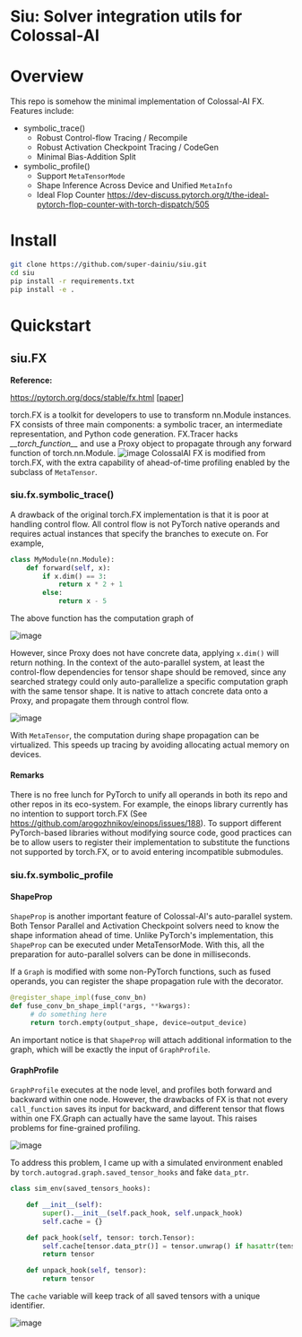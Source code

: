 # Siu: Solver integration utils for Colossal-AI

# Overview
This repo is somehow the minimal implementation of Colossal-AI FX. Features include:
- symbolic_trace()
  - Robust Control-flow Tracing / Recompile
  - Robust Activation Checkpoint Tracing / CodeGen
  - Minimal Bias-Addition Split
- symbolic_profile()
  - Support ``MetaTensorMode``
  - Shape Inference Across Device and Unified ``MetaInfo``
  - Ideal Flop Counter https://dev-discuss.pytorch.org/t/the-ideal-pytorch-flop-counter-with-torch-dispatch/505

# Install
```bash
git clone https://github.com/super-dainiu/siu.git
cd siu
pip install -r requirements.txt
pip install -e .
```

# Quickstart
## siu.FX
**Reference:**

  https://pytorch.org/docs/stable/fx.html [[paper](https://arxiv.org/pdf/2112.08429)]
  

torch.FX is a toolkit for developers to use to transform nn.Module instances. FX consists of three main components: a symbolic tracer, an intermediate representation, and Python code generation. FX.Tracer hacks _\_\_torch_function\_\__ and use a Proxy object to propagate through any forward function of torch.nn.Module.
![image](https://user-images.githubusercontent.com/78588128/212531495-bbb934dd-dbbb-4578-8869-6171973f7dd8.png)
ColossalAI FX is modified from torch.FX, with the extra capability of ahead-of-time profiling enabled by the subclass of ``MetaTensor``.

### siu.fx.symbolic_trace()
A drawback of the original torch.FX implementation is that it is poor at handling control flow. All control flow is not PyTorch native operands and requires actual instances that specify the branches to execute on. For example,

```python
class MyModule(nn.Module):
    def forward(self, x):
        if x.dim() == 3:
            return x * 2 + 1
        else:
            return x - 5
```

The above function has the computation graph of

![image](https://user-images.githubusercontent.com/78588128/212532631-dba30734-577b-4418-8dc9-004d7983abc5.png)

However, since Proxy does not have concrete data, applying ``x.dim()`` will return nothing. In the context of the auto-parallel system, at least the control-flow dependencies for tensor shape should be removed, since any searched strategy could only auto-parallelize a specific computation graph with the same tensor shape. It is native to attach concrete data onto a Proxy, and propagate them through control flow.

![image](https://user-images.githubusercontent.com/78588128/212533403-1b620986-1c3a-420a-87c6-d08c9702135d.png)


With ``MetaTensor``, the computation during shape propagation can be virtualized. This speeds up tracing by avoiding allocating actual memory on devices.

#### Remarks
There is no free lunch for PyTorch to unify all operands in both its repo and other repos in its eco-system. For example, the einops library currently has no intention to support torch.FX (See https://github.com/arogozhnikov/einops/issues/188). To support different PyTorch-based libraries without modifying source code, good practices can be to allow users to register their implementation to substitute the functions not supported by torch.FX, or to avoid entering incompatible submodules.

### siu.fx.symbolic_profile
#### ShapeProp
``ShapeProp`` is another important feature of Colossal-AI's auto-parallel system. Both Tensor Parallel and Activation Checkpoint solvers need to know the shape information ahead of time. Unlike PyTorch's implementation, this ``ShapeProp`` can be executed under MetaTensorMode. With this, all the preparation for auto-parallel solvers can be done in milliseconds.

If a ``Graph`` is modified with some non-PyTorch functions, such as fused operands, you can register the shape propagation rule with the decorator.

```python
@register_shape_impl(fuse_conv_bn)
def fuse_conv_bn_shape_impl(*args, **kwargs):
     # do something here
     return torch.empty(output_shape, device=output_device)
```

An important notice is that ``ShapeProp`` will attach additional information to the graph, which will be exactly the input of ``GraphProfile``.

#### GraphProfile
``GraphProfile`` executes at the node level, and profiles both forward and backward within one node. However, the drawbacks of FX is that not every ``call_function`` saves its input for backward, and different tensor that flows within one FX.Graph can actually have the same layout. This raises problems for fine-grained profiling.

![image](https://user-images.githubusercontent.com/78588128/215312957-7eb6cbc3-61b2-49cf-95a4-6b859149eb8d.png)

To address this problem, I came up with a simulated environment enabled by ``torch.autograd.graph.saved_tensor_hooks`` and fake ``data_ptr``.
```python
class sim_env(saved_tensors_hooks):

    def __init__(self):
        super().__init__(self.pack_hook, self.unpack_hook)
        self.cache = {}

    def pack_hook(self, tensor: torch.Tensor):
        self.cache[tensor.data_ptr()] = tensor.unwrap() if hasattr(tensor, 'unwrap') else tensor
        return tensor

    def unpack_hook(self, tensor):
        return tensor
```
The ``cache`` variable will keep track of all saved tensors with a unique identifier.

![image](https://user-images.githubusercontent.com/78588128/211300536-bf78bda4-1ec3-4b96-8f00-e067e5c6f343.png)
